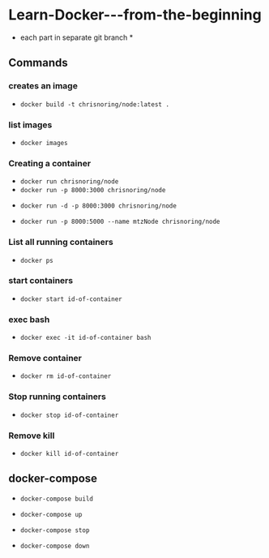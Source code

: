 # Learn-Docker---from-the-beginning

- each part in separate git branch \*

## Commands

### creates an image

<!-- needed every Dockerfile change -->

- `docker build -t chrisnoring/node:latest .`

### list images

- `docker images`

### Creating a container

- `docker run chrisnoring/node`
- `docker run -p 8000:3000 chrisnoring/node`
<!-- in background -->
- `docker run -d -p 8000:3000 chrisnoring/node`
<!--  with name -->
- `docker run -p 8000:5000 --name mtzNode chrisnoring/node`

### List all running containers

- `docker ps`

### start containers

- `docker start id-of-container`

### exec bash

- `docker exec -it id-of-container bash`

### Remove container

- `docker rm id-of-container`

### Stop running containers

<!-- docker stop will try to stop it gracefully (will ask politely :P) -->

- `docker stop id-of-container`

### Remove kill

<!-- docker kill will stop the main entrypoint process/program abruptly -->

- `docker kill id-of-container`

## docker-compose

<!-- Build image -->

- `docker-compose build`
<!-- up -->
- `docker-compose up`
<!-- stop -->
- `docker-compose stop`
<!-- down (docker stop [id] and docker rm [id] )-->
- `docker-compose down`
